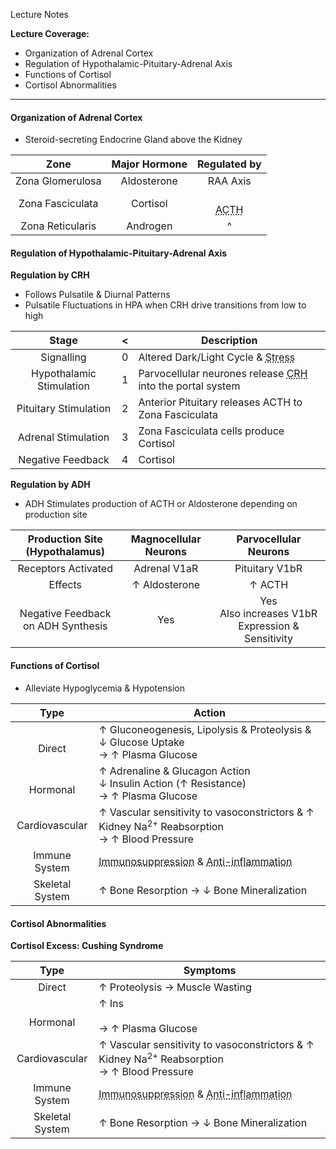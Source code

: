Lecture Notes

**Lecture Coverage:**
- Organization of Adrenal Cortex
- Regulation of Hypothalamic-Pituitary-Adrenal Axis
- Functions of Cortisol
- Cortisol Abnormalities

---
#### **Organization of Adrenal Cortex**
- Steroid-secreting Endocrine Gland above the Kidney

|       Zone       | Major Hormone |                       Regulated by                        |
| :--------------: | :-----------: | :-------------------------------------------------------: |
| Zona Glomerulosa |  Aldosterone  |                         RAA Axis                          |
| Zona Fasciculata |   Cortisol    | <br><abbr Title="Adrenocorticotropic Hormone">ACTH</abbr> |
| Zona Reticularis |   Androgen    |                             ^                             |


#### **Regulation of Hypothalamic-Pituitary-Adrenal Axis**
**Regulation by CRH**
- Follows Pulsatile & Diurnal Patterns
- Pulsatile Fluctuations in HPA when CRH drive transitions from low to high

|          Stage           |  <  | Description                                                                                                    |
| :----------------------: | :-: | -------------------------------------------------------------------------------------------------------------- |
|        Signalling        |  0  | Altered Dark/Light Cycle & <abbr Title="Hypoglycemia / Trauma">Stress</abbr>                                   |
| Hypothalamic Stimulation |  1  | Parvocellular neurones release <abbr Title="Corticotropin-releasing Hormone">CRH</abbr> into the portal system |
|  Pituitary Stimulation   |  2  | Anterior Pituitary releases ACTH to Zona Fasciculata                                                           |
|   Adrenal Stimulation    |  3  | Zona Fasciculata cells produce Cortisol                                                                        |
|    Negative Feedback     |  4  | Cortisol                                                                                                       |

**Regulation by ADH**
- ADH Stimulates production of ACTH or Aldosterone depending on production site

|     Production Site (Hypothalamus)     | Magnocellular Neurons |                Parvocellular Neurons                |
| :------------------------------------: | :-------------------: | :-------------------------------------------------: |
|          Receptors Activated           |     Adrenal V1aR      |                   Pituitary V1bR                    |
|                Effects                 |     ↑ Aldosterone     |                       ↑ ACTH                        |
| Negative Feedback <br>on ADH Synthesis |          Yes          | Yes<br>Also increases V1bR Expression & Sensitivity |


#### **Functions of Cortisol**
- Alleviate Hypoglycemia & Hypotension

|      Type       | Action                                                                                                                                                  |
| :-------------: | ------------------------------------------------------------------------------------------------------------------------------------------------------- |
|   <br>Direct    | ↑ Gluconeogenesis, Lipolysis & Proteolysis &<br>↓ Glucose Uptake<br>→ ↑ Plasma Glucose                                                                  |
|  <br>Hormonal   | ↑ Adrenaline & Glucagon Action<br>↓ Insulin Action (↑ Resistance)<br>→ ↑ Plasma Glucose                                                                 |
| Cardiovascular  | ↑ Vascular sensitivity to vasoconstrictors & ↑ Kidney Na<sup>2+</sup> Reabsorption<br>→ ↑ Blood Pressure                                                |
|  Immune System  | <abbr Title="↓ NK, T and Antibody">Immunosuppression</abbr> & <abbr Title="↑ Anti-inflammatory & ↓ Pro-inflammatory Cytokines">Anti-inflammation</abbr> |
| Skeletal System | ↑ Bone Resorption → ↓ Bone Mineralization                                                                                                               |


#### **Cortisol Abnormalities**
**Cortisol Excess: Cushing Syndrome**

|      Type       | Symptoms                                                                                                                                                |
| :-------------: | ------------------------------------------------------------------------------------------------------------------------------------------------------- |
|     Direct      | ↑ Proteolysis → Muscle Wasting                                                                                                                          |
|  <br>Hormonal   | ↑ Ins<br><br>→ ↑ Plasma Glucose                                                                                                                         |
| Cardiovascular  | ↑ Vascular sensitivity to vasoconstrictors & ↑ Kidney Na<sup>2+</sup> Reabsorption<br>→ ↑ Blood Pressure                                                |
|  Immune System  | <abbr Title="↓ NK, T and Antibody">Immunosuppression</abbr> & <abbr Title="↑ Anti-inflammatory & ↓ Pro-inflammatory Cytokines">Anti-inflammation</abbr> |
| Skeletal System | ↑ Bone Resorption → ↓ Bone Mineralization                                                                                                               |
